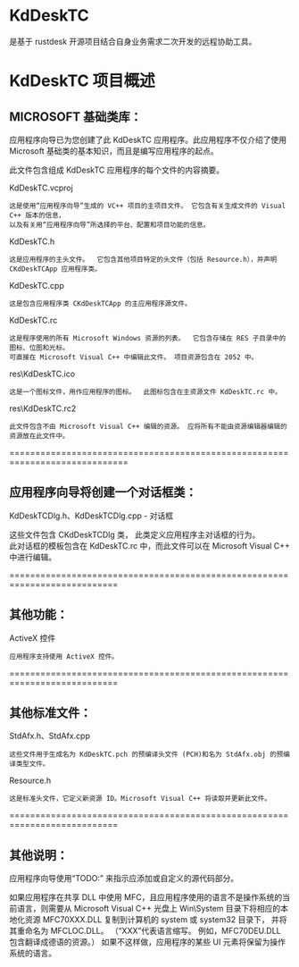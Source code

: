 # KdDeskTC 
是基于 rustdesk 开源项目结合自身业务需求二次开发的远程协助工具。



# KdDeskTC 项目概述

## MICROSOFT 基础类库：

应用程序向导已为您创建了此 KdDeskTC 应用程序。此应用程序不仅介绍了使用 Microsoft 基础类的基本知识，而且是编写应用程序的起点。

此文件包含组成 KdDeskTC 应用程序的每个文件的内容摘要。

KdDeskTC.vcproj

    这是使用“应用程序向导”生成的 VC++ 项目的主项目文件。 它包含有关生成文件的 Visual C++ 版本的信息，
    以及有关用“应用程序向导”所选择的平台、配置和项目功能的信息。

KdDeskTC.h

    这是应用程序的主头文件。  它包含其他项目特定的头文件（包括 Resource.h），并声明CKdDeskTCApp 应用程序类。

KdDeskTC.cpp

    这是包含应用程序类 CKdDeskTCApp 的主应用程序源文件。

KdDeskTC.rc

    这是程序使用的所有 Microsoft Windows 资源的列表。  它包含存储在 RES 子目录中的图标、位图和光标。  
    可直接在 Microsoft Visual C++ 中编辑此文件。 项目资源包含在 2052 中。

res\KdDeskTC.ico

    这是一个图标文件，用作应用程序的图标。  此图标包含在主资源文件 KdDeskTC.rc 中。

res\KdDeskTC.rc2

    此文件包含不由 Microsoft Visual C++ 编辑的资源。 应将所有不能由资源编辑器编辑的资源放在此文件中。

=============================================================================

## 应用程序向导将创建一个对话框类：

KdDeskTCDlg.h、KdDeskTCDlg.cpp - 对话框

这些文件包含 CKdDeskTCDlg 类， 此类定义应用程序主对话框的行为。  
此对话框的模板包含在 KdDeskTC.rc 中，而此文件可以在 Microsoft Visual C++ 中进行编辑。
    
===========================================================================

## 其他功能：

ActiveX 控件

    应用程序支持使用 ActiveX 控件。
    
===========================================================================

## 其他标准文件：

StdAfx.h、StdAfx.cpp

    这些文件用于生成名为 KdDeskTC.pch 的预编译头文件 (PCH)和名为 StdAfx.obj 的预编译类型文件。

Resource.h

    这是标准头文件，它定义新资源 ID。Microsoft Visual C++ 将读取并更新此文件。

===========================================================================

## 其他说明：

应用程序向导使用“TODO:” 来指示应添加或自定义的源代码部分。

如果应用程序在共享 DLL 中使用 MFC，且应用程序使用的语言不是操作系统的当前语言，则需要从 Microsoft Visual C++ 光盘上 
Win\System 目录下将相应的本地化资源 MFC70XXX.DLL 复制到计算机的 system 或 system32 目录下，
并将其重命名为 MFCLOC.DLL。  （“XXX”代表语言缩写。  例如，MFC70DEU.DLL 包含翻译成德语的资源。）  如果不这样做，应用程序的某些 UI 元素将保留为操作系统的语言。


